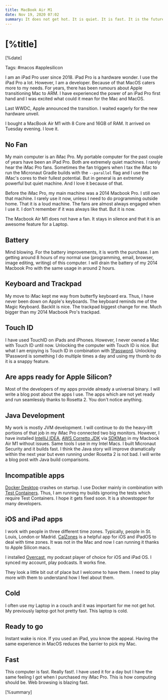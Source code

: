 ```yaml
---
title: MacBook Air M1
date: Nov 19, 2020 07:02
summary: It does not get hot. It is quiet. It is fast. It is the future. It is now. 
---
```


# [%title]

[%date]

Tags: #macos #applesilicon

I am an iPad Pro user since 2018. iPad Pro is a hardware wonder. I use the iPad Pro a lot. However, I am a developer. Because of that MacOS caters more to my needs. For years, there has been rumours about Apple transitioning Mac to ARM. I have experienced the power of an iPad Pro first hand and I was excited what could it mean for the Mac and MacOS.

Last WWDC, Apple announced the transition. I waited eagerly for the new hardware unveil. 

I bought a MacBook Air M1 with 8 Core and 16GB of RAM. It arrived on Tuesday evening. I love it. 

## No Fan

My main computer is an iMac Pro. My portable computer for the past couple of years have been an iPad Pro. Both are extremely quiet machines. I rarely hear the iMac Pro fans. Sometimes the fan triggers when I tax the iMac to run the Micronaut Gradle builds with the `--parallel` flag and I use the iMac's cores to their fullest potential. But in general is an extremely powerful but quiet machine. And I love it because of that. 

Before the iMac Pro, my main machine was a 2014 Macbook Pro. I still own that machine. I rarely use it now, unless I need to do programming outside home. That it is a loud machine. The fans are almost always engaged when I use it. I don't remember if it was always like that. But it is now.

The Macbook Air M1 does not have a fan. It stays in silence and that it is an awesome feature for a Laptop.

## Battery

Mind blowing. For the battery improvements, it is worth the purchase. I am getting around 8 hours of my normal use (programming, email, browser, image editing, writing) of this computer. I will drain the battery of my 2014 Macbook Pro with the same usage in around 2 hours. 

## Keyboard and Trackpad

My move to iMac kept me way from butterfly keyboard era. Thus, I have never been down on Apple's keyboards. The keyboard reminds me of the Magic Keyboard. Backlit is nice. The trackpad biggest change for me. Much bigger than my 2014 Macbook Pro's trackpad.  

## Touch ID

I have used TouchID on iPads and iPhones. However, I never owned a Mac with Touch ID until now. Unlocking the computer with Touch ID is nice. But what I am enjoying is Touch ID in combination with [1Password](https://1password.com). Unlocking 1Password is something I do multiple times a day and using my thumb to do it is a snappy feature. 

## Are apps ready for Apple Silicon?

Most of the developers of my apps provide already a universal binary. I will write a blog post about the apps I use. The apps which are not yet ready and run seamlessly thanks to Rosetta 2. You don't notice anything. 

## Java Development

My work is mostly JVM development. I will continue to do the heavy-lift portions of that job in my iMac Pro connected two big monitors. However, I have installed [IntelliJ IDEA](https://www.jetbrains.com/idea/),  [AWS Corretto JDK](https://aws.amazon.com/corretto/) via [SDKMan](https://sdkman.io) in my Macbook Air M1 without issues. Same tools I use in my Intel Macs. I built Micronaut Security and it builds fast. I think the Java story will improve dramatically within the next year but even running under Rosetta 2 is not bad. I will write a blog post with Java build comparisons.

## Incompatible apps

[Docker Desktop](https://www.docker.com/products/docker-desktop) crashes on startup. I use Docker mainly in combination with [Test Containers](https://www.testcontainers.org). Thus, I am running my builds ignoring the tests which require Test Containers. I hope it gets fixed soon. It is a showstopper for many developers. 

## iOS and iPad apps

I work with people in three different time zones. Typically, people in St. Louis, London or Madrid. [CalZones](https://apps.apple.com/us/app/calzones/id1451728473) is a helpful app for iOS and iPadOS to deal with time zones. It was not in the Mac and now I can running it thanks to Apple Silicon macs.

I installed [Overcast](https://overcast.fm), my podcast player of choice for iOS and iPad OS. I synced my account, play podcasts. It works fine.

They look a little bit out of place but I welcome to have them. I need to play more with them to understand how I feel about them. 

## Cold

I often use my Laptop in a couch and it was important for me not get hot. My previously laptop got hot pretty fast. This laptop is cold. 

## Ready to go

Instant wake is nice. If you used an iPad, you know the appeal. Having the same experience in MacOS reduces the barrier to pick my Mac. 

## Fast

This computer is fast. Really fast!. I have used it for a day but I have the same feeling I got when I purchased my iMac Pro. This is how computing should be. Web browsing is blazing fast. 

[%summary]